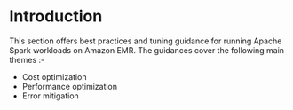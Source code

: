 # Introduction

This section offers best practices and tuning guidance for running Apache Spark workloads on Amazon EMR. The guidances cover the following main themes :-

* Cost optimization
* Performance optimization
* Error mitigation
